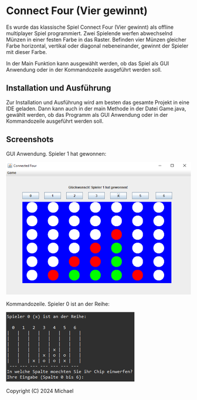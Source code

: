# Connect Four (Vier gewinnt)

Es wurde das klassische Spiel Connect Four (Vier gewinnt) als offline multiplayer Spiel programmiert.
Zwei Spielende werfen abwechselnd Münzen in einer festen Farbe in das Raster. Befinden vier Münzen gleicher Farbe horizontal, vertikal oder diagonal nebeneinander, gewinnt der Spieler mit dieser Farbe.

In der Main Funktion kann ausgewählt werden, ob das Spiel als GUI Anwendung oder in der Kommandozeile ausgeführt werden soll.

## Installation und Ausführung
Zur Installation und Ausführung wird am besten das gesamte Projekt in eine IDE geladen. Dann kann auch in der main Methode in der Datei Game.java, gewählt werden, ob das Programm als GUI Anwendung oder in der Kommandozeile ausgeführt werden soll.


## Screenshots

GUI Anwendung. Spieler 1 hat gewonnen:

![GUI](GUI.png)

Kommandozeile. Spieler 0 ist an der Reihe:

![CLI](CLI.png)

Copyright (C) 2024 Michael